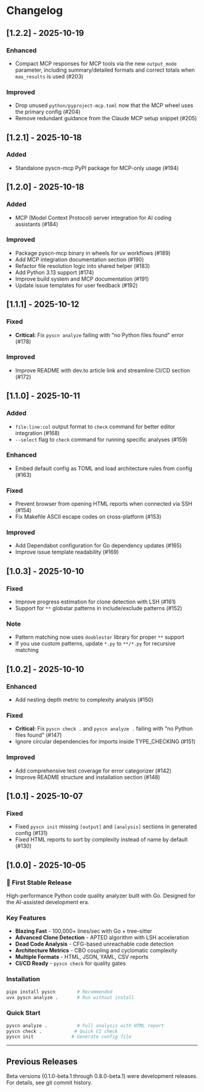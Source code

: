 # Changelog

## [1.2.2] - 2025-10-19

### Enhanced
- Compact MCP responses for MCP tools via the new `output_mode` parameter, including summary/detailed formats and correct totals when `max_results` is used (#203)

### Improved
- Drop unused `python/pyproject-mcp.toml` now that the MCP wheel uses the primary config (#204)
- Remove redundant guidance from the Claude MCP setup snippet (#205)

## [1.2.1] - 2025-10-18

### Added
- Standalone pyscn-mcp PyPI package for MCP-only usage (#194)

## [1.2.0] - 2025-10-18

### Added
- MCP (Model Context Protocol) server integration for AI coding assistants (#184)

### Improved
- Package pyscn-mcp binary in wheels for uv workflows (#189)
- Add MCP integration documentation section (#190)
- Refactor file resolution logic into shared helper (#183)
- Add Python 3.13 support (#174)
- Improve build system and MCP documentation (#191)
- Update issue templates for user feedback (#192)

## [1.1.1] - 2025-10-12

### Fixed
- **Critical:** Fix `pyscn analyze` failing with "no Python files found" error (#178)

### Improved
- Improve README with dev.to article link and streamline CI/CD section (#172)

## [1.1.0] - 2025-10-11

### Added
- `file:line:col` output format to `check` command for better editor integration (#168)
- `--select` flag to `check` command for running specific analyses (#159)

### Enhanced
- Embed default config as TOML and load architecture rules from config (#163)

### Fixed
- Prevent browser from opening HTML reports when connected via SSH (#154)
- Fix Makefile ASCII escape codes on cross-platform (#153)

### Improved
- Add Dependabot configuration for Go dependency updates (#165)
- Improve issue template readability (#169)

## [1.0.3] - 2025-10-10

### Fixed
- Improve progress estimation for clone detection with LSH (#161)
- Support for `**` globstar patterns in include/exclude patterns (#152)

### Note
- Pattern matching now uses `doublestar` library for proper `**` support
- If you use custom patterns, update `*.py` to `**/*.py` for recursive matching

## [1.0.2] - 2025-10-10

### Enhanced
- Add nesting depth metric to complexity analysis (#150)

### Fixed
- **Critical:** Fix `pyscn check .` and `pyscn analyze .` failing with "no Python files found" (#147)
- Ignore circular dependencies for imports inside TYPE_CHECKING (#151)

### Improved
- Add comprehensive test coverage for error categorizer (#142)
- Improve README structure and installation section (#148)

## [1.0.1] - 2025-10-07

### Fixed
- Fixed `pyscn init` missing `[output]` and `[analysis]` sections in generated config (#131)
- Fixed HTML reports to sort by complexity instead of name by default (#130)

## [1.0.0] - 2025-10-05

### 🎉 First Stable Release

High-performance Python code quality analyzer built with Go.
Designed for the AI-assisted development era.

### Key Features

- **Blazing Fast** - 100,000+ lines/sec with Go + tree-sitter
- **Advanced Clone Detection** - APTED algorithm with LSH acceleration
- **Dead Code Analysis** - CFG-based unreachable code detection
- **Architecture Metrics** - CBO coupling and cyclomatic complexity
- **Multiple Formats** - HTML, JSON, YAML, CSV reports
- **CI/CD Ready** - `pyscn check` for quality gates

### Installation

```bash
pipx install pyscn        # Recommended
uvx pyscn analyze .       # Run without install
```

### Quick Start

```bash
pyscn analyze .           # Full analysis with HTML report
pyscn check .            # Quick CI check
pyscn init              # Generate config file
```

---

## Previous Releases

Beta versions (0.1.0-beta.1 through 0.8.0-beta.1) were development releases.
For details, see git commit history.
